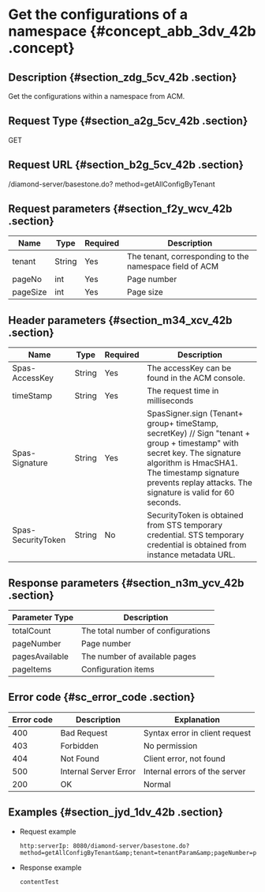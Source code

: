 # Get the configurations of a namespace {#concept_abb_3dv_42b .concept}

## Description {#section_zdg_5cv_42b .section}

Get the configurations within a namespace from ACM.

## Request Type {#section_a2g_5cv_42b .section}

GET

## Request URL {#section_b2g_5cv_42b .section}

/diamond-server/basestone.do? method=getAllConfigByTenant

## Request parameters {#section_f2y_wcv_42b .section}

|Name|Type|Required|Description|
|----|----|--------|-----------|
|tenant|String|Yes|The tenant, corresponding to the namespace field of ACM|
|pageNo|int|Yes|Page number|
|pageSize|int|Yes|Page size|

## Header parameters {#section_m34_xcv_42b .section}

|Name|Type|Required|Description|
|----|----|--------|-----------|
|Spas-AccessKey|String|Yes|The accessKey can be found in the ACM console.|
|timeStamp|String|Yes|The request time in milliseconds|
|Spas-Signature|String|Yes|SpasSigner.sign \(Tenant+ group+ timeStamp, secretKey\) // Sign "tenant + group + timestamp" with secret key. The signature algorithm is HmacSHA1. The timestamp signature prevents replay attacks. The signature is valid for 60 seconds.|
|Spas-SecurityToken|String|No|SecurityToken is obtained from STS temporary credential. STS temporary credential is obtained from instance metadata URL.|

## Response parameters {#section_n3m_ycv_42b .section}

|Parameter Type|Description|
|--------------|-----------|
|totalCount|The total number of configurations|
|pageNumber|Page number|
|pagesAvailable|The number of available pages|
|pageItems|Configuration items|

## Error code {#sc_error_code .section}

|Error code|Description|Explanation|
|----------|-----------|-----------|
|400|Bad Request|Syntax error in client request|
|403|Forbidden|No permission|
|404|Not Found|Client error, not found|
|500|Internal Server Error|Internal errors of the server|
|200|OK|Normal|

## Examples {#section_jyd_1dv_42b .section}

-   Request example

    ```
    http:serverIp: 8080/diamond-server/basestone.do? method=getAllConfigByTenant&amp;tenant=tenantParam&amp;pageNumber=pageNumberParam&amp;pageSize=pageSizeParam
    ```

-   Response example

    ```
    contentTest
    ```


